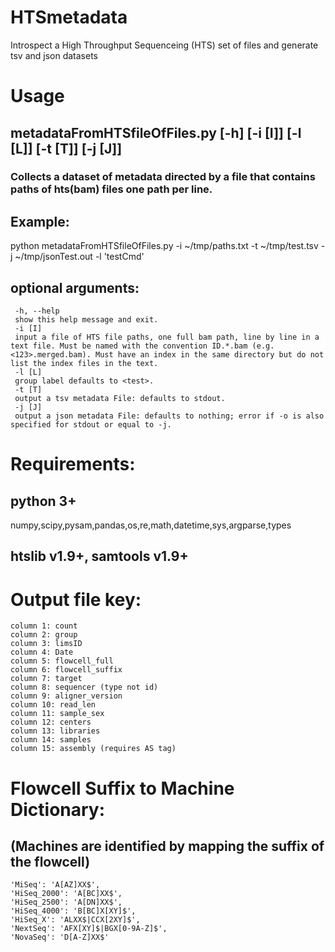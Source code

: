# HTSmetadata
Introspect a High Throughput Sequenceing (HTS) set of files and generate tsv and json datasets 
# Usage 
## metadataFromHTSfileOfFiles.py [-h] [-i [I]] [-l [L]] [-t [T]] [-j [J]]

### Collects a dataset of metadata directed by a file that contains paths of hts(bam) files one path per line.
## Example:
python metadataFromHTSfileOfFiles.py -i ~/tmp/paths.txt -t ~/tmp/test.tsv -j ~/tmp/jsonTest.out -l 'testCmd'
## optional arguments:
     -h, --help  
     show this help message and exit.
     -i [I]      
     input a file of HTS file paths, one full bam path, line by line in a text file. Must be named with the convention ID.*.bam (e.g. <123>.merged.bam). Must have an index in the same directory but do not list the index files in the text.
     -l [L]      
     group label defaults to <test>.
     -t [T]      
     output a tsv metadata File: defaults to stdout.
     -j [J]      
     output a json metadata File: defaults to nothing; error if -o is also specified for stdout or equal to -j.
# Requirements:
## python 3+
numpy,scipy,pysam,pandas,os,re,math,datetime,sys,argparse,types
## htslib v1.9+, samtools v1.9+
# Output file key:
    column 1: count	
    column 2: group
    column 3: limsID
    column 4: Date
    column 5: flowcell_full
    column 6: flowcell_suffix
    column 7: target
    column 8: sequencer (type not id)	
    column 9: aligner_version
    column 10: read_len
    column 11: sample_sex
    column 12: centers
    column 13: libraries
    column 14: samples
    column 15: assembly (requires AS tag)

# Flowcell Suffix to Machine Dictionary:
## (Machines are identified by mapping the suffix of the flowcell)
    'MiSeq': 'A[AZ]XX$',
    'HiSeq_2000': 'A[BC]XX$',
    'HiSeq_2500': 'A[DN]XX$',
    'HiSeq_4000': 'B[BC]X[XY]$',
    'HiSeq_X': 'ALXX$|CCX[2XY]$',
    'NextSeq': 'AFX[XY]$|BGX[0-9A-Z]$',
    'NovaSeq': 'D[A-Z]XX$'

